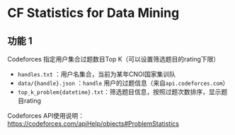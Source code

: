 # CF Statistics for Data Mining

## 功能 1

Codeforces 指定用户集合过题数目Top K（可以设置筛选题目的rating下限）

- `handles.txt` ：用户名集合，当前为某年CNOI国家集训队
- `data/{handle}.json` ：`handle` 用户的过题信息（来自`api.codeforces.com`）
- `top_k_problem{datetime}.txt`：筛选题目信息，按照过题次数排序，显示题目rating

Codeforces API使用说明：https://codeforces.com/apiHelp/objects#ProblemStatistics

